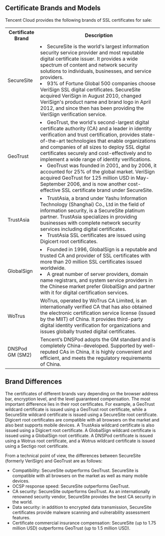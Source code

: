 ## Certificate Brands and Models
Tencent Cloud provides the following brands of SSL certificates for sale:
<table>
<tr>
<th>Certificate Brand</th>
<th>Description</th>
</tr>
<tr>
<td>SecureSite</td>
<td><li>SecureSite is the world's largest information security service provider and most reputable digital certificate issuer. It provides a wide spectrum of content and network security solutions to individuals, businesses, and service providers.</li><li>93% of Fortune Global 500 companies choose VeriSign SSL digital certificates. SecureSite acquired VeriSign in August 2010, changed VeriSign's product name and brand logo in April 2012, and since then has been providing the VeriSign verification service.</li></td>
</tr>
<tr>
<td>GeoTrust</td>
<td><li>GeoTrust, the world's second-largest digital certificate authority (CA) and a leader in identity verification and trust certification, provides state-of-the-art technologies that enable organizations and companies of all sizes to deploy SSL digital certificates securely and cost-effectively and to implement a wide range of identity verifications.</li><li>GeoTrust was founded in 2001, and by 2006, it accounted for 25% of the global market. VeriSign acquired GeoTrust for 125 million USD in May-September 2006, and is now another cost-effective SSL certificate brand under SecureSite.</li></td>
</tr>
<tr>
<td>TrustAsia</td>
<td><li>TrustAsia, a brand under Yashu Information Technology (Shanghai) Co., Ltd in the field of information security, is a SecureSite platinum partner. TrustAsia specializes in providing businesses with complete network security services including digital certificates.</li><li>TrustAsia SSL certificates are issued using Digicert root certificates.</li></td>
</tr>
<tr>
<td>GlobalSign</td>
<td><li>Founded in 1996, GlobalSign is a reputable and trusted CA and provider of SSL certificates with more than 20 million SSL certificates issued worldwide.</li><li>A great number of server providers, domain name registrars, and system service providers in the Chinese market prefer GlobalSign and partner with it for digital certification services.</li></td>
</tr>
<tr>
<td>WoTrus</td>
<td>WoTrus, operated by WoTrus CA Limited, is an internationally verified CA that has also obtained the electronic certification service license (issued by the MIIT) of China. It provides third-party digital identity verification for organizations and issues globally trusted digital certificates.</td>
</tr>
<tr>
<td>DNSPod GM (SM2)</td>
<td>Tencent’s DNSPod adopts the GM standard and is completely China-developed. Supported by well-reputed CAs in China, it is highly convenient and efficient, and meets the regulatory requirements of China.</td>
</tr>
</table>

## Brand Differences
The certificates of different brands vary depending on the browser address bar, encryption level, and the level guaranteed compensation. The most important difference lies in their root certificates. For example, a GeoTrust wildcard certificate is issued using a GeoTrust root certificate, while a SecureSite wildcard certificate is issued using a SecureSite root certificate. Digicert root certificates are compatible with all browsers on the market and also best supports mobile devices. A TrustAsia wildcard certificate is also issued using a Digicert root certificate. A GlobalSign wildcard certificate is issued using a GlobalSign root certificate. A DNSPod certificate is issued using a Wotrus root certificate, and a Wotrus wildcard certificate is issued using a Sectigo root certificate.

From a technical point of view, the differences between SecureSite (formerly VeriSign) and GeoTrust are as follows:
- Compatibility: SecureSite outperforms GeoTrust. SecureSite is compatible with all browsers on the market as well as many mobile devices.
- OCSP response speed: SecureSite outperforms GeoTrust.
- CA security: SecureSite outperforms GeoTrust. As an internationally renowned security vendor, SecureSite provides the best CA security in the world.
- Data security: in addition to encrypted data transmission, SecureSite certificates provide malware scanning and vulnerability assessment features.
- Certificate commercial insurance compensation: SecureSite (up to 1.75 million USD) outperforms GeoTrust (up to 1.5 million USD).
